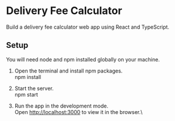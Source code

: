 # Delivery Fee Calculator

Build a delivery fee calculator web app using React and TypeScript.

## Setup

You will need node and npm installed globally on your machine.

1. Open the terminal and install npm packages.\
   npm install

2. Start the server.\
   npm start

3. Run the app in the development mode.\
   Open [http://localhost:3000](http://localhost:3000) to view it in the browser.\
